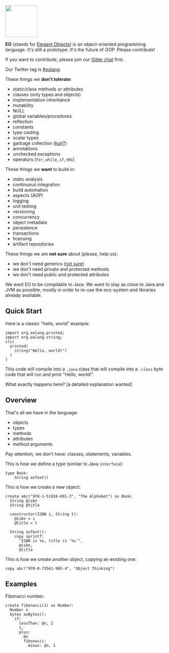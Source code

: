 <img src="http://cf.jare.io/?u=http%3A%2F%2Fwww.yegor256.com%2Fimages%2Fbooks%2Felegant-objects%2Fcactus.svg" height="100px" />

**EO** (stands for [Elegant Objects](http://www.yegor256.com/elegant-objects.html))
is an object-oriented programming language. It's still a prototype.
It's the future of OOP. Please contribute!

If you want to contribute, please join our
[Gitter chat](https://gitter.im/yegor256/elegantobjects) first.

Our Twitter tag is [#eolang](https://twitter.com/search?q=%23eolang).

These things we **don't tolerate**:

  * static/class methods or attributes
  * classes (only types and objects)
  * implementation inheritance
  * mutability
  * NULL
  * global variables/procedures
  * reflection
  * constants
  * type casting
  * scalar types
  * garbage collection ([huh?](https://github.com/yegor256/eo/issues/4))
  * annotations
  * unchecked exceptions
  * operators (`for`, `while`, `if`, etc)

These things we **want** to build in:

  * static analysis
  * continuous integration
  * build automation
  * aspects (AOP)
  * logging
  * unit testing
  * versioning
  * concurrency
  * object metadata
  * persistence
  * transactions
  * licensing
  * artifact repositories

These things we are **not sure** about (please, help us):

  * we don't need generics ([not sure](https://github.com/yegor256/eo/issues/1))
  * we don't need private and protected methods
  * we don't need public and protected attributes

We want EO to be compilable to Java. We want to stay as close to Java and JVM
as possible, mostly in order to re-use the eco-system and libraries
already available.

## Quick Start

Here is a classic "hello, world" example:

```
import org.eolang.printed;
import org.eolang.string;
cli(
  printed(
    string("Hello, world!")
  )
)
```

This code will compile into a `.java` class that will compile into
a `.class` byte code that will run and print "Hello, world!".

What exactly happens here? [a detailed explanation wanted]

## Overview

That's all we have in the language:

  * objects
  * types
  * methods
  * attributes
  * method arguments

Pay attention, we don't have: classes, statements, variables.

This is how we define a type (similar to Java `interface`):

```
type Book:
    String asText()
```

This is how we create a new object:

```
create abc("978-1-51916-691-3", "The Alphabet") as Book:
  String @isbn
  String @title

  constructor(ISBN i, String t):
    @isbn = i
    @title = t

  String asText():
    copy sprintf:
      "ISBN is %s, title is '%s'",
      @isbn,
      @title
```

This is how we create another object, copying an existing one:

```
copy abc("978-0-73561-965-4", "Object Thinking")
```

## Examples

Fibonacci number:

```
create fibonacci(1) as Number:
  Number n
  bytes asBytes():
    if:
      lessThan: @n, 2
      1,
      plus:
        @n
        fibonacci:
          minus: @n, 1
```
